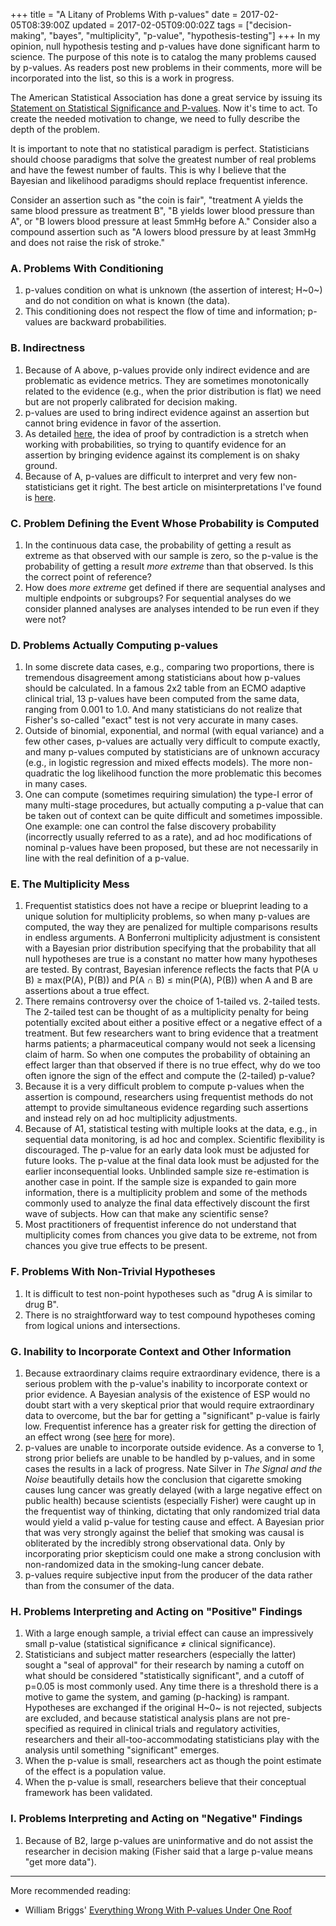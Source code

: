 +++
title = "A Litany of Problems With p-values"
date = 2017-02-05T08:39:00Z
updated = 2017-02-05T09:00:02Z
tags = ["decision-making", "bayes", "multiplicity", "p-value", "hypothesis-testing"]
+++
In my opinion, null hypothesis testing and p-values have done significant harm
to science.  The purpose of this note is to catalog the many problems
caused by p-values.  As readers post new problems in their comments,
more will be incorporated into the list, so this is a work in progress.

The American Statistical Association has done a great service by issuing
its [Statement on Statistical Significance and
P-values](http://www.amstat.org/asa/files/pdfs/P-ValueStatement.pdf).
 Now it's time to act.  To create the needed motivation to change, we
need to fully describe the depth of the problem.

It is important to note that no statistical paradigm is perfect.
 Statisticians should choose paradigms that solve the greatest number of
real problems and have the fewest number of faults.  This is why I
believe that the Bayesian and likelihood paradigms should replace
frequentist inference.

Consider an assertion such as "the coin is fair", "treatment A yields
the same blood pressure as treatment B", "B yields lower blood pressure
than A", or "B lowers blood pressure at least 5mmHg before A."  Consider
also a compound assertion such as "A lowers blood pressure by at least
3mmHg and does not raise the risk of stroke."

### A. Problems With Conditioning

1.  p-values condition on what is unknown (the assertion of interest;
    H~0~) and do not condition on what is known (the data).
2.  This conditioning does not respect the flow of time and information;
    p-values are backward probabilities.

### B. Indirectness

1.  Because of A above, p-values provide only indirect evidence and are
    problematic as evidence metrics.  They are sometimes monotonically
    related to the evidence (e.g., when the prior distribution is flat)
    we need but are not properly calibrated for decision making.
2.  p-values are used to bring indirect evidence against an assertion
    but cannot bring evidence in favor of the assertion.  
3.  As
    detailed [here](http://www.fharrell.com/2017/01/null-hypothesis-significance-testing.html),
    the idea of proof by contradiction is a stretch when working with
    probabilities, so trying to quantify evidence for an assertion by
    bringing evidence against its complement is on shaky ground.
4.  Because of A, p-values are difficult to interpret and very few
    non-statisticians get it right.  The best article on
    misinterpretations I've found
    is [here](http://www.citeulike.org/user/harrelfe/article/14042559).

### C. Problem Defining the Event Whose Probability is Computed

1.  In the continuous data case, the probability of getting a result as
    extreme as that observed with our sample is zero, so the p-value is
    the probability of getting a result *more extreme* than that
    observed.  Is this the correct point of reference?
2.  How does *more extreme* get defined if there are sequential analyses
    and multiple endpoints or subgroups?  For sequential analyses do we
    consider planned analyses are analyses intended to be run even if
    they were not?

### D. Problems Actually Computing p-values

1.  In some discrete data cases, e.g., comparing two proportions, there
    is tremendous disagreement among statisticians about how p-values
    should be calculated.  In a famous 2x2 table from an ECMO adaptive
    clinical trial, 13 p-values have been computed from the same data,
    ranging from 0.001 to 1.0.  And many statisticians do not realize
    that Fisher's so-called "exact" test is not very accurate in many
    cases.
2.  Outside of binomial, exponential, and normal (with equal variance)
    and a few other cases, p-values are actually very difficult to
    compute exactly, and many p-values computed by statisticians are of
    unknown accuracy (e.g., in logistic regression and mixed effects
    models). The more non-quadratic the log likelihood function the more
    problematic this becomes in many cases. 
3.  One can compute (sometimes requiring simulation) the type-I error of
    many multi-stage procedures, but actually computing a p-value that
    can be taken out of context can be quite difficult and sometimes
    impossible.  One example: one can control the false discovery
    probability (incorrectly usually referred to as a rate), and ad hoc
    modifications of nominal p-values have been proposed, but these are
    not necessarily in line with the real definition of a p-value.

### E. The Multiplicity Mess

1.  Frequentist statistics does not have a recipe or blueprint leading
    to a unique solution for multiplicity problems, so when many
    p-values are computed, the way they are penalized for multiple
    comparisons results in endless arguments.  A Bonferroni multiplicity
    adjustment is consistent with a Bayesian prior distribution
    specifying that the probability that all null hypotheses are true is
    a constant no matter how many hypotheses are tested.  By contrast,
    Bayesian inference reflects the facts that P(A ∪ B) ≥ max(P(A),
    P(B)) and P(A ∩ B) ≤ min(P(A), P(B)) when A and B are assertions
    about a true effect.
2.  There remains controversy over the choice of 1-tailed vs. 2-tailed
    tests.  The 2-tailed test can be thought of as a multiplicity
    penalty for being potentially excited about either a positive effect
    or a negative effect of a treatment.  But few researchers want to
    bring evidence that a treatment harms patients; a pharmaceutical
    company would not seek a licensing claim of harm.  So when one
    computes the probability of obtaining an effect larger than that
    observed if there is no true effect, why do we too often ignore the
    sign of the effect and compute the (2-tailed) p-value?
3.  Because it is a very difficult problem to compute p-values when the
    assertion is compound, researchers using frequentist methods do not
    attempt to provide simultaneous evidence regarding such assertions
    and instead rely on ad hoc multiplicity adjustments.
4.  Because of A1, statistical testing with multiple looks at the data,
    e.g., in sequential data monitoring, is ad hoc and complex.
     Scientific flexibility is discouraged.  The p-value for an early
    data look must be adjusted for future looks.  The p-value at the
    final data look must be adjusted for the earlier inconsequential
    looks.  Unblinded sample size re-estimation is another case in
    point.  If the sample size is expanded to gain more information,
    there is a multiplicity problem and some of the methods commonly
    used to analyze the final data effectively discount the first wave
    of subjects.  How can that make any scientific sense?
5.  Most practitioners of frequentist inference do not understand that
    multiplicity comes from chances you give data to be extreme, not
    from chances you give true effects to be present.

### F. Problems With Non-Trivial Hypotheses

1.  It is difficult to test non-point hypotheses such as "drug A is
    similar to drug B".
2.  There is no straightforward way to test compound hypotheses coming
    from logical unions and intersections. 

### G. Inability to Incorporate Context and Other Information

1.  Because extraordinary claims require extraordinary evidence, there
    is a serious problem with the p-value's inability to incorporate
    context or prior evidence.  A Bayesian analysis of the existence of
    ESP would no doubt start with a very skeptical prior that would
    require extraordinary data to overcome, but the bar for getting a
    "significant" p-value is fairly low. Frequentist inference has a
    greater risk for getting the direction of an effect wrong
    (see [here](http://andrewgelman.com/) for more).
2.  p-values are unable to incorporate outside evidence.  As a converse
    to 1, strong prior beliefs are unable to be handled by p-values, and
    in some cases the results in a lack of progress.  Nate Silver
    in *The Signal and the Noise* beautifully details how the conclusion
    that cigarette smoking causes lung cancer was greatly delayed (with
    a large negative effect on public health) because scientists
    (especially Fisher) were caught up in the frequentist way of
    thinking, dictating that only randomized trial data would yield a
    valid p-value for testing cause and effect.  A Bayesian prior that
    was very strongly against the belief that smoking was causal is
    obliterated by the incredibly strong observational data.  Only by
    incorporating prior skepticism could one make a strong conclusion
    with non-randomized data in the smoking-lung cancer debate.
3.  p-values require subjective input from the producer of the data
    rather than from the consumer of the data.

### H. Problems Interpreting and Acting on "Positive" Findings

1.  With a large enough sample, a trivial effect can cause an
    impressively small p-value (statistical significance ≠ clinical
    significance).
2.  Statisticians and subject matter researchers (especially the latter)
    sought a "seal of approval" for their research by naming a cutoff on
    what should be considered "statistically significant", and a cutoff
    of p=0.05 is most commonly used.  Any time there is a threshold
    there is a motive to game the system, and gaming (p-hacking) is
    rampant.  Hypotheses are exchanged if the original H~0~ is not
    rejected, subjects are excluded, and because statistical analysis
    plans are not pre-specified as required in clinical trials and
    regulatory activities, researchers and their all-too-accommodating
    statisticians play with the analysis until something "significant"
    emerges.
3.  When the p-value is small, researchers act as though the point
    estimate of the effect is a population value.
4.  When the p-value is small, researchers believe that their conceptual
    framework has been validated.  

### I. Problems Interpreting and Acting on "Negative" Findings

1.  Because of B2, large p-values are uninformative and do not assist
    the researcher in decision making (Fisher said that a large p-value
    means "get more data").

------
More recommended reading:

*   William Briggs' [Everything Wrong With P-values Under One Roof](http://wmbriggs.com/post/9338)
